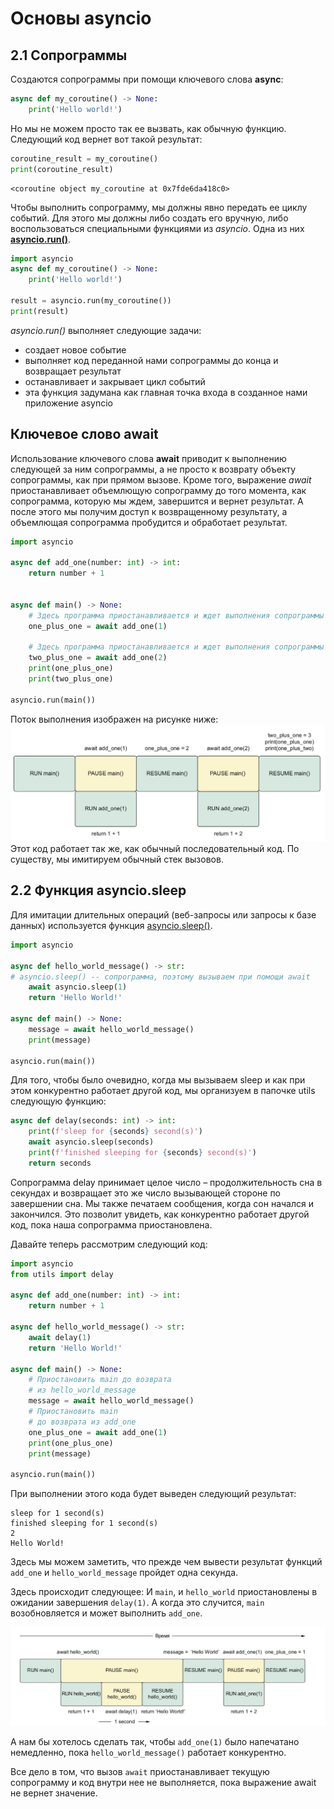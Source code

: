 # Основы asyncio

## 2.1 Сопрограммы
Создаются сопрограммы при помощи ключевого слова **async**:

```python
async def my_coroutine() -> None:  
    print('Hello world!')
```

Но мы не можем просто так ее вызвать, как обычную функцию. Следующий код вернет вот такой результат:
```python
coroutine_result = my_coroutine()
print(coroutine_result)
```

```console
<coroutine object my_coroutine at 0x7fde6da418c0>
```

Чтобы выполнить сопрограмму, мы должны явно передать ее циклу событий.
Для этого мы должны либо создать его вручную, либо воспользоваться специальными функциями из *asyncio*. Одна из них [**asyncio.run()**](https://docs.python.org/3/library/asyncio-runner.html#asyncio.run).
```python
import asyncio  
async def my_coroutine() -> None:  
	print('Hello world!')  
  
result = asyncio.run(my_coroutine())  
print(result)
```

*asyncio.run()* выполняет следующие задачи:
* создает новое событие
* выполняет код переданной нами сопрограммы до конца и возвращает результат
* останавливает и закрывает цикл событий
* эта функция задумана как главная точка входа в созданное нами приложение asyncio

## Ключевое слово **await**
Использование ключевого слова **await** приводит к выполнению следующей за ним сопрограммы, а не просто к возврату объекту сопрограммы, как при  прямом вызове. Кроме того, выражение *await* приостанавливает объемлющую сопрограмму до того момента, как сопрограмма, которую мы ждем, завершится и вернет результат.
А после этого мы получим доступ к возвращенному результату, а объемлющая сопрограмма пробудится и обработает результат.

```python
import asyncio  
  
async def add_one(number: int) -> int:  
	return number + 1  
  
  
async def main() -> None:  
	# Здесь программа приостанавливается и ждет выполнения сопрограммы add_one(1)  
	one_plus_one = await add_one(1)  
  
	# Здесь программа приостанавливается и ждет выполнения сопрограммы add_one(2)  
	two_plus_one = await add_one(2)  
	print(one_plus_one)  
	print(two_plus_one)  

asyncio.run(main())
```

Поток выполнения изображен на рисунке ниже:
![image_1](../images/chapter_2/image_1.png)
Этот код работает так же, как обычный последовательный код. По
существу, мы имитируем обычный стек вызовов.

## 2.2 Функция asyncio.sleep

Для имитации длительных операций (веб-запросы или запросы к базе данных) используется функция [asyncio.sleep()](https://docs.python.org/3/library/asyncio-task.html#asyncio.sleep).

```python
import asyncio  
  
async def hello_world_message() -> str:  
# asyncio.sleep() -- сопрограмма, поэтому вызываем при помощи await  
	await asyncio.sleep(1)  
	return 'Hello World!'  
  
async def main() -> None:  
	message = await hello_world_message()  
	print(message)  
  
asyncio.run(main())
```  


Для того, чтобы было очевидно, когда мы вызываем sleep и как при этом конкурентно работает другой код, мы организуем в папочке utils следующую функцию:

```python
async def delay(seconds: int) -> int:  
	print(f'sleep for {seconds} second(s)')  
	await asyncio.sleep(seconds)  
	print(f'finished sleeping for {seconds} second(s)')  
	return seconds
```

Сопрограмма delay принимает целое число – продолжительность сна в секундах и возвращает это же число вызывающей стороне по завершении сна. Мы также печатаем сообщения, когда сон начался и закончился. Это позволит увидеть, как конкурентно работает другой код, пока наша сопрограмма приостановлена. 

Давайте теперь рассмотрим следующий код:

```python
import asyncio  
from utils import delay  
  
async def add_one(number: int) -> int:  
	return number + 1  
  
async def hello_world_message() -> str:  
	await delay(1)  
	return 'Hello World!'  
  
async def main() -> None:  
	# Приостановить main до возврата  
	# из hello_world_message  
	message = await hello_world_message()  
	# Приостановить main  
	# до возврата из add_one  
	one_plus_one = await add_one(1)  
	print(one_plus_one)  
	print(message)  
  
asyncio.run(main())
```
При выполнении этого кода будет выведен следующий результат:

```console
sleep for 1 second(s)
finished sleeping for 1 second(s)
2
Hello World!
```

Здесь мы можем заметить, что прежде чем вывести результат функций `add_one` и `hello_world_message` пройдет одна секунда.

Здесь происходит следующее:
И `main`, и `hello_world` приостановлены в ожидании завершения `delay(1)`. А когда это случится, `main` возобновляется и может выполнить `add_one`.

![image_2](../images/chapter_2/image_2.png)

А нам бы хотелось сделать так, чтобы `add_one(1)` было напечатано немедленно, пока `hello_world_message()` работает конкурентно.

Все дело в том, что вызов `await` приостанавливает текущую сопрограмму и код внутри нее не выполняется, пока выражение await не вернет значение.

